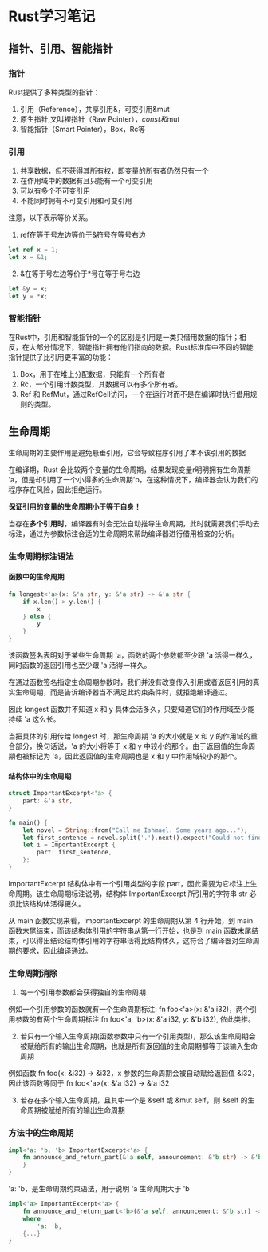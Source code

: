 # Rust学习笔记

## 指针、引用、智能指针

### 指针

Rust提供了多种类型的指针：

1. 引用（Reference），共享引用&，可变引用&mut
2. 原生指针,又叫裸指针（Raw Pointer），*const和*mut
3. 智能指针（Smart Pointer），Box，Rc等

### 引用

1. 共享数据，但不获得其所有权，即变量的所有者仍然只有一个
2. 在作用域中的数据有且只能有一个可变引用
3. 可以有多个不可变引用
4. 不能同时拥有不可变引用和可变引用

注意，以下表示等价关系。

1. ref在等于号左边等价于&符号在等号右边
```Rust
let ref x = 1;
let x = &1;
```
2. &在等于号左边等价于*号在等于号右边
```Rust
let &y = x;
let y = *x;
```
### 智能指针

在Rust中，引用和智能指针的一个的区别是引用是一类只借用数据的指针；相反，在大部分情况下，智能指针拥有他们指向的数据。Rust标准库中不同的智能指针提供了比引用更丰富的功能：

1. Box，用于在堆上分配数据，只能有一个所有者
2. Rc，一个引用计数类型，其数据可以有多个所有者。
3. Ref 和 RefMut，通过RefCell访问，一个在运行时而不是在编译时执行借用规则的类型。




## 生命周期

生命周期的主要作用是避免悬垂引用，它会导致程序引用了本不该引用的数据

在编译期，Rust 会比较两个变量的生命周期，结果发现变量r明明拥有生命周期 'a，但是却引用了一个小得多的生命周期'b，在这种情况下，编译器会认为我们的程序存在风险，因此拒绝运行。

**保证引用的变量的生命周期小于等于自身！**

当存在**多个引用时**，编译器有时会无法自动推导生命周期，此时就需要我们手动去标注，通过为参数标注合适的生命周期来帮助编译器进行借用检查的分析。

### 生命周期标注语法

#### 函数中的生命周期
```Rust
fn longest<'a>(x: &'a str, y: &'a str) -> &'a str {
    if x.len() > y.len() {
        x
    } else {
        y
    }
}
```

该函数签名表明对于某些生命周期 'a，函数的两个参数都至少跟 'a 活得一样久，同时函数的返回引用也至少跟 'a 活得一样久。

在通过函数签名指定生命周期参数时，我们并没有改变传入引用或者返回引用的真实生命周期，而是告诉编译器当不满足此约束条件时，就拒绝编译通过。

因此 longest 函数并不知道 x 和 y 具体会活多久，只要知道它们的作用域至少能持续 'a 这么长。

当把具体的引用传给 longest 时，那生命周期 'a 的大小就是 x 和 y 的作用域的重合部分，换句话说，'a 的大小将等于 x 和 y 中较小的那个。由于返回值的生命周期也被标记为 'a，因此返回值的生命周期也是 x 和 y 中作用域较小的那个。

#### 结构体中的生命周期

```Rust
struct ImportantExcerpt<'a> {
    part: &'a str,
}

fn main() {
    let novel = String::from("Call me Ishmael. Some years ago...");
    let first_sentence = novel.split('.').next().expect("Could not find a '.'");
    let i = ImportantExcerpt {
        part: first_sentence,
    };
}
```

ImportantExcerpt 结构体中有一个引用类型的字段 part，因此需要为它标注上生命周期。该生命周期标注说明，结构体 ImportantExcerpt 所引用的字符串 str 必须比该结构体活得更久。

从 main 函数实现来看，ImportantExcerpt 的生命周期从第 4 行开始，到 main 函数末尾结束，而该结构体引用的字符串从第一行开始，也是到 main 函数末尾结束，可以得出结论结构体引用的字符串活得比结构体久，这符合了编译器对生命周期的要求，因此编译通过。

### 生命周期消除

1. 每一个引用参数都会获得独自的生命周期

例如一个引用参数的函数就有一个生命周期标注: fn foo<'a>(x: &'a i32)，两个引用参数的有两个生命周期标注:fn foo<'a, 'b>(x: &'a i32, y: &'b i32), 依此类推。

2. 若只有一个输入生命周期(函数参数中只有一个引用类型)，那么该生命周期会被赋给所有的输出生命周期，也就是所有返回值的生命周期都等于该输入生命周期

例如函数 fn foo(x: &i32) -> &i32，x 参数的生命周期会被自动赋给返回值 &i32，因此该函数等同于 fn foo<'a>(x: &'a i32) -> &'a i32

3. 若存在多个输入生命周期，且其中一个是 &self 或 &mut self，则 &self 的生命周期被赋给所有的输出生命周期

### 方法中的生命周期

```Rust
impl<'a: 'b, 'b> ImportantExcerpt<'a> {
    fn announce_and_return_part(&'a self, announcement: &'b str) -> &'b str {...
    }
}
```
'a: 'b，是生命周期约束语法，用于说明 'a 生命周期大于 'b

```Rust
impl<'a> ImportantExcerpt<'a> {
    fn announce_and_return_part<'b>(&'a self, announcement: &'b str) -> &'b str
    where
        'a: 'b,
    {...}
}
```